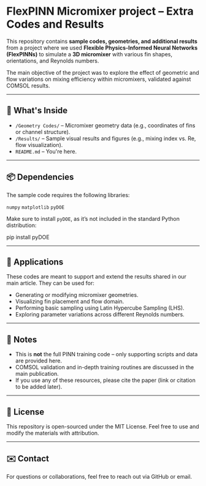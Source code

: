 # FlexPINN Micromixer project – Extra Codes and Results

This repository contains **sample codes, geometries, and additional results** from a project where we used **Flexible Physics-Informed Neural Networks (FlexPINNs)** to simulate a **3D micromixer** with various fin shapes, orientations, and Reynolds numbers.

The main objective of the project was to explore the effect of geometric and flow variations on mixing efficiency within micromixers, validated against COMSOL results.

---

## 🧠 What's Inside

- `/Geometry Codes/` – Micromixer geometry data (e.g., coordinates of fins or channel structure).
- `/Results/` – Sample visual results and figures (e.g., mixing index vs. Re, flow visualization).
- `README.md` – You're here.

---

## 📦 Dependencies

The sample code requires the following libraries:

`numpy`
`matplotlib`
`pyDOE`

Make sure to install `pyDOE`, as it’s not included in the standard Python distribution:

pip install pyDOE

---

## 📂 Applications

These codes are meant to support and extend the results shared in our main article. They can be used for:

- Generating or modifying micromixer geometries.
- Visualizing fin placement and flow domain.
- Performing basic sampling using Latin Hypercube Sampling (LHS).
- Exploring parameter variations across different Reynolds numbers.

---

## 📌 Notes

- This is **not** the full PINN training code – only supporting scripts and data are provided here.
- COMSOL validation and in-depth training routines are discussed in the main publication.
- If you use any of these resources, please cite the paper (link or citation to be added later).

---

## 📝 License

This repository is open-sourced under the MIT License. Feel free to use and modify the materials with attribution.

---

## ✉️ Contact

For questions or collaborations, feel free to reach out via GitHub or email.
